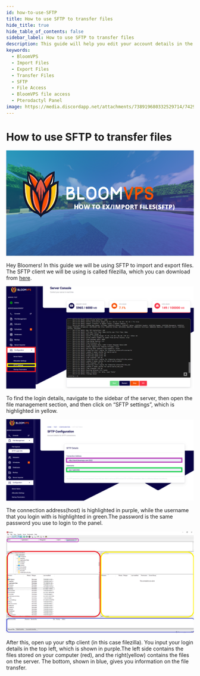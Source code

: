 ```yaml
---
id: how-to-use-SFTP
title: How to use SFTP to transfer files
hide_title: true
hide_table_of_contents: false
sidebar_label: How to use SFTP to transfer files
description: This guide will help you edit your account details in the billing panel, and on the minecraft panel
keywords:
  - BloomVPS
  - Import Files
  - Export Files
  - Transfer Files
  - SFTP
  - File Access
  - BloomVPS file access
  - Pterodactyl Panel
image: https://media.discordapp.net/attachments/738919680332529714/742967911286702130/CAA1VWS9Ta498g4JwPdyyolKNawGouBUZH2Y_JmEAUHq7dTz-ZskKhDi2D1ARTmMff3RbD-SZz4i4nZC59qEZybXQKTlTB0Ef78V.png?width=1204&height=677
---
```

# How to use SFTP to transfer files

![BloomVPS How to use SFTP](../static/img/how-to-use-SFTP/how-to-use-SFTP1.png)

Hey Bloomers! In this guide we will be using SFTP to import and export files. The SFTP client we will be using is called filezilla, which you can download from [here](https://filezilla-project.org/download.php?show_all=1). 

![BloomVPS How to use SFTP](../static/img/how-to-use-SFTP/how-to-use-SFTP2.png)

To find the login details, navigate to the sidebar of the server, then open the file management section, and then click on “SFTP settings”, which is highlighted in yellow.

![BloomVPS How to use SFTP](../static/img/how-to-use-SFTP/how-to-use-SFTP3.png)

The connection address(host) is highlighted in purple, while the username that you login with is highlighted in green.The password is the same password you use to login to the panel.

![BloomVPS How to use SFTP](../static/img/how-to-use-SFTP/how-to-use-SFTP4.png)

After this, open up your sftp client (in this case filezilla). You input your login details in the top left, which is shown in purple.The left side contains the files stored on your computer (red), and the right(yellow) contains the files on the server. The bottom, shown in blue, gives you information on the file transfer. 
